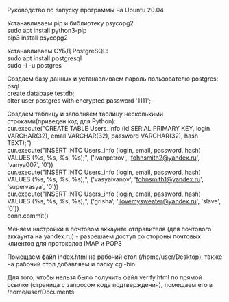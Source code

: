Руководство по запуску программы на Ubuntu 20.04  
  
Устанавливаем pip и библиотеку psycopg2  
sudo apt install python3-pip  
pip3 install psycopg2  
  
Устанавливаем СУБД PostgreSQL:  
sudo apt install postgresql  
sudo -i -u postgres  
  
Создаем базу данных и устанавливаем пароль пользователю postgres:  
psql  
create database testdb;  
alter user postgres with encrypted password '1111';  
  
Создаем таблицу и заполняем таблицу несколькими строками(приведен код для Python):    
cur.execute("CREATE TABLE Users_info (id SERIAL PRIMARY KEY, login VARCHAR(32), email VARCHAR(32), password VARCHAR(32), hash TEXT);")  
cur.execute("INSERT INTO Users_info (login, email, password, hash) VALUES (%s, %s, %s, %s);", ('ivanpetrov', 'fohnsmith2@yandex.ru', 'vanya007', '0'))  
cur.execute("INSERT INTO Users_info (login, email, password, hash) VALUES (%s, %s, %s, %s);", ('vasyaivanov', 'fohnsmith1@yandex.ru', 'supervasya', '0'))  
cur.execute("INSERT INTO Users_info (login, email, password, hash) VALUES (%s, %s, %s, %s);", ('grisha', 'ilovemysweater@yandex.ru', 'slave', '0'))  
conn.commit()  
  
Меняем настройки в почтовом аккаунте отправителя (для почтового аккаунта на yandex.ru) - разрешаем доступ со стороны почтовых клиентов для протоколов IMAP и POP3  
  
Помещаем файл index.html на рабочий стол (/home/user/Desktop), также на рабочий стол добавляем и папку cgi-bin  
  
Для того, чтобы нельзя было получить файл verify.html по прямой ссылке (страница с запросом кода подтверждения), помещаем его в /home/user/Documents  
  
